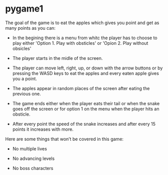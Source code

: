 # pygame1
The goal of the game is to eat the apples which gives you point and get as many points as you can:

- In the begining there is a menu from whitc the player has to choose to play either 'Option 1. Play with obsticles' or 'Opion 2. Play without obsicles' 

- The player starts in the midle of the screen.

- The player can move left, right, up, or down with the arrow buttons or by pressing the WASD keys to eat the apples and every eaten apple gives you a point.

- The apples appear in random places of the screen after eating the previous one.

- The game ends either when the player eats their tail or when the snake goes off the screen or for option 1 on the menu when the player hits an obsticle.

- After every point the speed of the snake increases and after every 15 points it increases with more.

Here are some things that won’t be covered in this game:

- No multiple lives

- No advancing levels

- No boss characters
